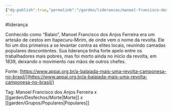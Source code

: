 ```yaml
---
{"dg-publish":true,"permalink":"/garden/liderancas/manoel-francisco-dos-anjos-ferreira/"}
---
```


#liderança 


Conhecido como “Balaio”, Manoel Francisco dos Anjos Ferreira era um artesão de cestos em Itapecuru-Mirim, de onde vem o nome da revolta. Ele foi um dos primeiros a se levantar contra as elites locais, reunindo camadas populares descontentes. Sua liderança tinha forte apelo entre os trabalhadores mais pobres, mas foi morto ainda no início da revolta, em 1839, deixando o movimento nas mãos de outros chefes.  
  

Fonte: [https://www.appai.org.br/a-balaiada-mais-uma-revolta-camponesa-no-brasil/](https://www.appai.org.br/a-balaiada-mais-uma-revolta-camponesa-no-brasil/)

Tag: Manoel Francisco dos Anjos Ferreira x [[garden/Desfechos/Morte\|Morte]] x [[garden/Grupos/Populares\|Populares]]
